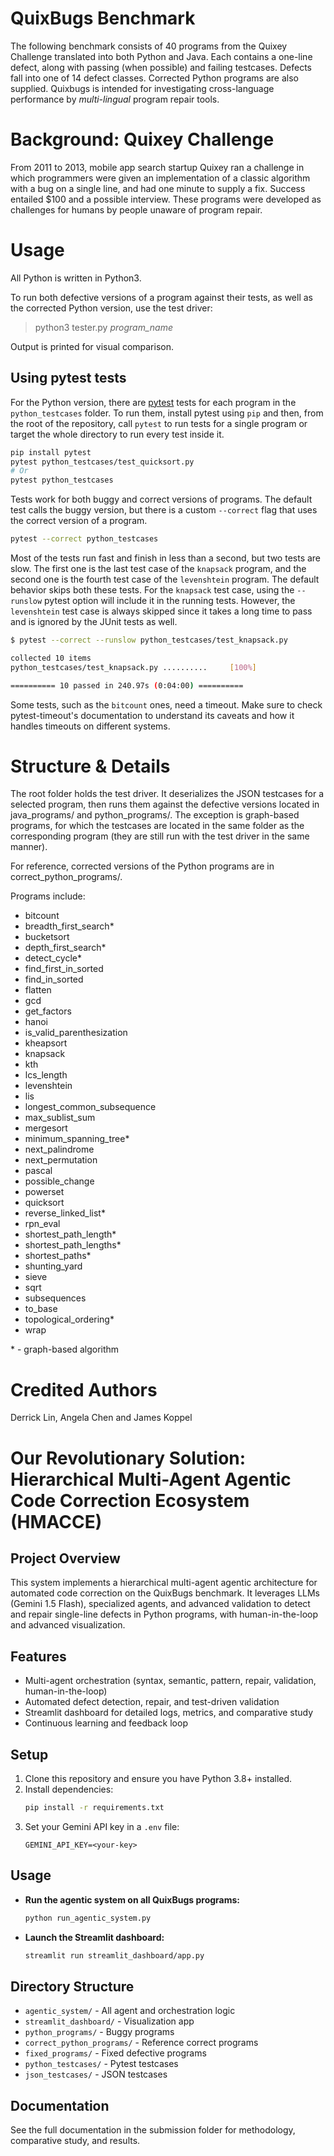# QuixBugs Benchmark

The following benchmark consists of 40 programs from the Quixey Challenge translated into both Python and Java. Each contains a one-line defect, along with passing (when possible) and failing testcases. Defects fall into one of 14 defect classes. Corrected Python programs are also supplied. Quixbugs is intended for investigating cross-language performance by _multi-lingual_ program repair tools. 

# Background: Quixey Challenge
From 2011 to 2013, mobile app search startup Quixey ran a challenge in which programmers were given an implementation of a classic algorithm with a bug on a single line, and had one minute to supply a fix. Success entailed $100 and a possible interview. These programs were developed as challenges for humans by people unaware of program repair.

# Usage

All Python is written in Python3.

To run both defective versions of a program against their tests, as well as the corrected Python version, use the test driver:

> python3 tester.py _program\_name_

Output is printed for visual comparison.

## Using pytest tests

For the Python version, there are [pytest](https://pytest.org/) tests for each program in the `python_testcases` folder. To run them, install pytest using `pip` and then, from the root of the repository, call `pytest` to run tests for a single program or target the whole directory to run every test inside it.

```bash
pip install pytest
pytest python_testcases/test_quicksort.py
# Or
pytest python_testcases
```

Tests work for both buggy and correct versions of programs. The default test calls the buggy version, but there is a custom `--correct` flag that uses the correct version of a program.

```bash
pytest --correct python_testcases
```

Most of the tests run fast and finish in less than a second, but two tests are slow. The first one is the last test case of the `knapsack` program, and the second one is the fourth test case of the `levenshtein` program. The default behavior skips both these tests. For the `knapsack` test case, using the `--runslow` pytest option will include it in the running tests. However, the `levenshtein` test case is always skipped since it takes a long time to pass and is ignored by the JUnit tests as well.

```bash
$ pytest --correct --runslow python_testcases/test_knapsack.py

collected 10 items
python_testcases/test_knapsack.py ..........     [100%]

========== 10 passed in 240.97s (0:04:00) ========== 
```

Some tests, such as the `bitcount` ones, need a timeout. 
Make sure to check pytest-timeout's documentation to understand its caveats and how it handles timeouts on different systems.

# Structure & Details

The root folder holds the test driver. It deserializes the JSON testcases for a selected program, then runs them against the defective versions located in java\_programs/ and python\_programs/. The exception is graph-based programs, for which the testcases are located in the same folder as the corresponding program (they are still run with the test driver in the same manner).

For reference, corrected versions of the Python programs are in correct\_python\_programs/.

Programs include:
- bitcount
- breadth\_first\_search\*
- bucketsort
- depth\_first\_search\*
- detect\_cycle\*
- find\_first\_in\_sorted
- find\_in\_sorted
- flatten
- gcd
- get\_factors
- hanoi
- is\_valid\_parenthesization
- kheapsort
- knapsack
- kth
- lcs\_length
- levenshtein
- lis
- longest\_common\_subsequence
- max\_sublist\_sum
- mergesort
- minimum\_spanning\_tree\*
- next\_palindrome
- next\_permutation
- pascal
- possible\_change
- powerset
- quicksort
- reverse\_linked\_list\*
- rpn\_eval
- shortest\_path\_length\*
- shortest\_path\_lengths\*
- shortest\_paths\*
- shunting\_yard
- sieve
- sqrt
- subsequences
- to\_base
- topological\_ordering\*
- wrap

\* - graph-based algorithm



# Credited Authors
Derrick Lin, Angela Chen and James Koppel

# Our Revolutionary Solution: Hierarchical Multi-Agent Agentic Code Correction Ecosystem (HMACCE)

## Project Overview
This system implements a hierarchical multi-agent agentic architecture for automated code correction on the QuixBugs benchmark. It leverages LLMs (Gemini 1.5 Flash), specialized agents, and advanced validation to detect and repair single-line defects in Python programs, with human-in-the-loop and advanced visualization.

## Features
- Multi-agent orchestration (syntax, semantic, pattern, repair, validation, human-in-the-loop)
- Automated defect detection, repair, and test-driven validation
- Streamlit dashboard for detailed logs, metrics, and comparative study
- Continuous learning and feedback loop

## Setup
1. Clone this repository and ensure you have Python 3.8+ installed.
2. Install dependencies:
   ```bash
   pip install -r requirements.txt
   ```
3. Set your Gemini API key in a `.env` file:
   ```env
   GEMINI_API_KEY=<your-key>
   ```

## Usage
- **Run the agentic system on all QuixBugs programs:**
  ```bash
  python run_agentic_system.py
  ```
- **Launch the Streamlit dashboard:**
  ```bash
  streamlit run streamlit_dashboard/app.py
  ```

## Directory Structure
- `agentic_system/` - All agent and orchestration logic
- `streamlit_dashboard/` - Visualization app
- `python_programs/` - Buggy programs
- `correct_python_programs/` - Reference correct programs
- `fixed_programs/` - Fixed defective programs
- `python_testcases/` - Pytest testcases
- `json_testcases/` - JSON testcases

## Documentation
See the full documentation in the submission folder for methodology, comparative study, and results.
